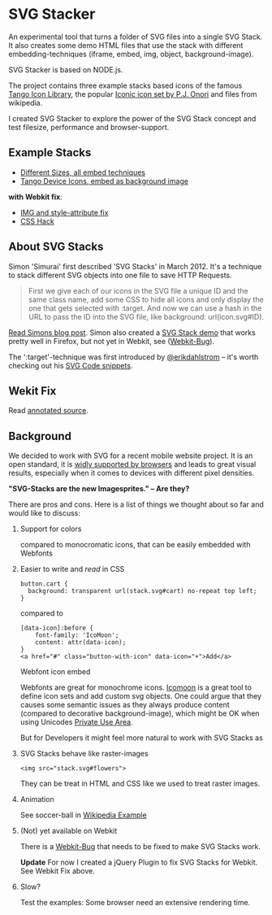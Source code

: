 SVG Stacker
===========

An experimental tool that turns a folder of SVG files into a single SVG Stack.
It also creates some demo HTML files that use the stack with different embedding-techniques (iframe, embed, img, object, background-image).

SVG Stacker is based on NODE.js.

The project contains three example stacks based icons of the famous [Tango Icon Library](http://tango.freedesktop.org/Tango_Icon_Library), the popular [Iconic icon set by P.J. Onori](http://somerandomdude.com/work/iconic/) and files from wikipedia.

I created SVG Stacker to explore the power of the SVG Stack concept and test filesize, performance and browser-support.

Example Stacks
-----------
* [Different Sizes, all embed techniques](http://preciousforever.github.com/SVG-Stacker/examples/wikipedia/commons/stack/stack-demo-all.html)
* [Tango Device Icons, embed as background image](http://preciousforever.github.com/SVG-Stacker/examples/tango-icon-theme/devices/stack/stack-demo-background.html)

**with Webkit fix**:

* [IMG and style-attribute fix](http://preciousforever.github.com/SVG-Stacker/examples/wikipedia/commons/stack/stack-demo-jsfix.html)
* [CSS Hack](http://preciousforever.github.com/SVG-Stacker/examples/wikipedia/commons/stack/stack-demo-css-hack.html)

About SVG Stacks
-----------

Simon 'Simurai' first described 'SVG Stacks' in March 2012. It's a technique to stack different SVG objects into one file to save HTTP Requests.

> First we give each of our icons in the SVG file a unique ID and the same class name, add some CSS to hide all icons and only display the one that gets selected with :target. And now we can use a hash in the URL to pass the ID into the SVG file, like background: url(icon.svg#ID).

[Read Simons blog post](http://simurai.com/post/20251013889/svg-stacks). Simon also created a [SVG Stack demo](http://jsfiddle.net/simurai/7GCGr/) that works pretty well in Firefox, but not yet in Webkit, see ([Webkit-Bug](https://bugs.webkit.org/show_bug.cgi?id=91790)).

The ':target'-technique was first introduced by [@erikdahlstrom](https://twitter.com/erikdahlstrom) – it's worth checking out his [SVG Code snippets](http://xn--dahlstrm-t4a.net/svg/).

Wekit Fix
-----------
Read [annotated source](http://preciousforever.github.com/SVG-Stacker/docs/fixsvgstack.jquery.html).

Background
-----------

We decided to work with SVG for a recent mobile website project. It is an open standard, it is [widly supported by browsers](http://caniuse.com/#search=svg) and leads to great visual results, especially when it comes to devices with different pixel densities.

**"SVG-Stacks are the new Imagesprites." – Are they?**

There are pros and cons. Here is a list of things we thought about so far and would like to discuss:

1.  Support for colors

    compared to monocromatic icons, that can be easily embedded with Webfonts

2.  Easier to write and _read_ in CSS

    ```
    button.cart {
      background: transparent url(stack.svg#cart) no-repeat top left;
    }
    ```

    compared to

    ```
    [data-icon]:before {
        font-family: 'IcoMoon';
        content: attr(data-icon);
    }
    <a href="#" class="button-with-icon" data-icon="+">Add</a>
    ```

    Webfont icon embed

    Webfonts are great for monochrome icons. [Icomoon](http://keyamoon.com/icomoon/app/) is a great tool to define icon sets and add custom svg objects.
     One could argue that they causes some semantic issues as they always produce content (compared to decorative background-image), which might be OK when using Unicodes [Private Use Area](http://en.wikipedia.org/wiki/Private_Use_(Unicode)).

     But for Developers it might feel more natural to work with SVG Stacks as


3.  SVG Stacks behave like raster-images 

    ```
    <img src="stack.svg#flowers">
    ```

    They can be treat in HTML and CSS like we used to treat raster images.

4.  Animation

    See soccer-ball in [Wikipedia Example](http://preciousforever.github.com/SVG-Stacker/examples/wikipedia/commons/stack/stack-demo-all.html)

5.  (Not) yet available on Webkit

    There is a [Webkit-Bug](https://bugs.webkit.org/show_bug.cgi?id=91790) that needs to be fixed to make SVG Stacks work.
    
    **Update** For now I created a jQuery Plugin to fix SVG Stacks for Webkit. See Webkit Fix above.

6.  Slow?

    Test the examples: Some browser need an extensive rendering time.